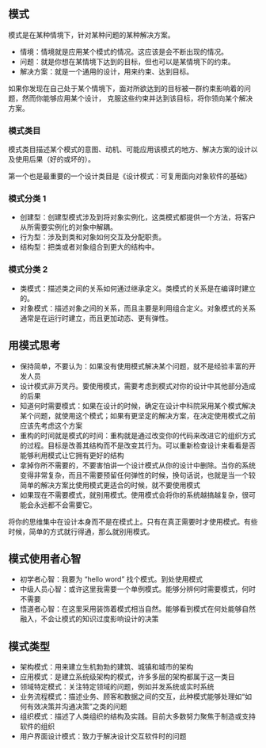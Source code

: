 ## 模式
模式是在某种情境下，针对某种问题的某种解决方案。

- 情境：情境就是应用某个模式的情况。这应该是会不断出现的情况。
- 问题：就是你想在某情境下达到的目标，但也可以是某情境下的约束。
- 解决方案：就是一个通用的设计，用来约束、达到目标。

如果你发现在自己处于某个情境下，面对所欲达到的目标被一群约束影响着的问题，然而你能够应用某个设计，
克服这些约束并达到该目标，将你领向某个解决方案。

### 模式类目
模式类目描述某个模式的意图、动机、可能应用该模式的地方、解决方案的设计以及使用后果（好的或坏的）。

第一个也是最重要的一个设计类目是《设计模式：可复用面向对象软件的基础》

### 模式分类 1
- 创建型：创建型模式涉及到将对象实例化，这类模式都提供一个方法，将客户从所需要实例化的对象中解耦。
- 行为型：涉及到类和对象如何交互及分配职责。
- 结构型：把类或者对象组合到更大的结构中。

### 模式分类 2
- 类模式：描述类之间的关系如何通过继承定义。类模式的关系是在编译时建立的。
- 对象模式：描述对象之间的关系，而且主要是利用组合定义。对象模式的关系通常是在运行时建立，而且更加动态、更有弹性。

## 用模式思考
- 保持简单，不要认为：如果没有使用模式解决某个问题，就不是经验丰富的开发人员
- 设计模式非万灵丹。要使用模式，需要考虑到模式对你的设计中其他部分造成的后果
- 知道何时需要模式：如果在设计的时候，确定在设计中科院采用某个模式解决某个问题，就使用这个模式；如果有更坚定的解决方案，在决定使用模式之前应该先考虑这个方案
- 重构的时间就是模式的时间：重构就是通过改变你的代码来改进它的组织方式的过程。目标是改善其结构而不是改变其行为。可以重新检查设计来看看是否能够利用模式让它拥有更好的结构
- 拿掉你所不需要的，不要害怕讲一个设计模式从你的设计中删除。当你的系统变得非常复杂，而且不需要预留任何弹性的时候，换句话说，也就是当一个较简单的解决方案比使用模式更适合的时候，就不要使用模式
- 如果现在不需要模式，就别用模式。使用模式会将你的系统越搞越复杂，很可能会永远都不会需要它。

将你的思维集中在设计本身而不是在模式上。只有在真正需要时才使用模式。有些时候，简单的方式就行得通，那么就别用模式。

## 模式使用者心智
- 初学者心智：我要为 “hello word” 找个模式。到处使用模式
- 中级人员心智：或许这里我需要一个单例模式。能够分辨何时需要模式，何时不需要
- 悟道者心智：在这里采用装饰着模式相当自然。能够看到模式在何处能够自然融入，不会让模式的知识过度影响设计的决策

## 模式类型
- 架构模式：用来建立生机勃勃的建筑、城镇和城市的架构
- 应用模式：是建立系统级架构的模式，许多多层的架构都属于这一类目
- 领域特定模式：关注特定领域的问题，例如并发系统或实时系统
- 业务流程模式：描述业务、顾客和数据之间的交互，此种模式能够处理如“如何有效决策并沟通决策”之类的问题
- 组织模式：描述了人类组织的结构及实践。目前大多数努力聚焦于制造或支持软件的组织
- 用户界面设计模式：致力于解决设计交互软件时的问题